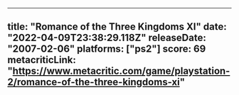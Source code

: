 
---
title: "Romance of the Three Kingdoms XI"
date: "2022-04-09T23:38:29.118Z"
releaseDate: "2007-02-06"
platforms: ["ps2"]
score: 69
metacriticLink: "https://www.metacritic.com/game/playstation-2/romance-of-the-three-kingdoms-xi"
---

